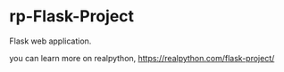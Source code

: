 # rp-Flask-Project
Flask web application.

you can learn more on realpython, https://realpython.com/flask-project/


